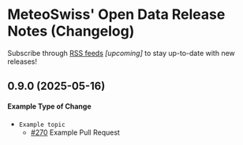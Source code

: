# MeteoSwiss' Open Data Release Notes (Changelog)

Subscribe through [RSS feeds](...) *[upcoming]* to stay up-to-date with new releases!

<!-- Types of changes are
- :boom: Breaking Change
- :rocket: New Feature or Data
- :bug: Bug Fix
- :running_woman: Performance
- :high_brightness: Cleaning
- :memo: Documentation; follow all commits through [RSS feeds](https://github.com/MeteoSwiss/opendata/commits.atom)
- :robot: Dependencies
- :wrench: Maintenance
- :globe_with_meridians: Translations
-->


## 0.9.0 (2025-05-16)

#### Example Type of Change

- `Example topic`
  - [#270](https://github.com/MeteoSwiss/opendata/pull/270/) Example Pull Request
